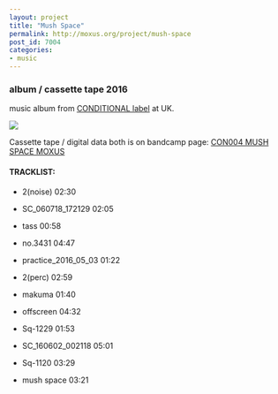 ```yaml
---
layout: project
title: "Mush Space"
permalink: http://moxus.org/project/mush-space
post_id: 7004
categories:
- music
---
```


### album / cassette tape 2016

music album from [CONDITIONAL label](http://shop.conditional.club/) at UK. 

![](/images/project/mush-space.jpg)

Cassette tape / digital data both is on bandcamp page: [CON004 MUSH SPACE MOXUS](http://shop.conditional.club/album/mush-space)

#### TRACKLIST:

- 2(noise) 02:30

- SC_060718_172129 02:05

- tass 00:58

- no.3431 04:47

- practice_2016_05_03 01:22

- 2(perc) 02:59

- makuma 01:40

- offscreen 04:32

- Sq-1229 01:53

- SC_160602_002118 05:01

- Sq-1120 03:29

- mush space 03:21